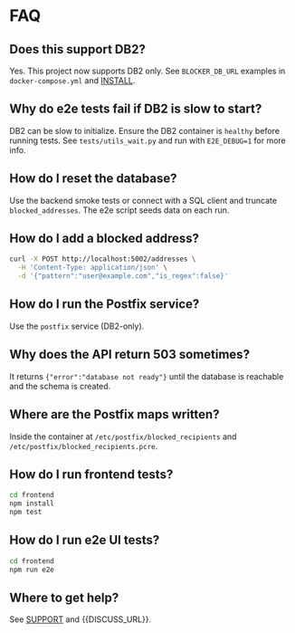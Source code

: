 <!-- Updated to best practices on 2025-09-14. -->
# FAQ

<!-- BEGIN GENERATED: FAQ:MAIN -->

## Does this support DB2?
Yes. This project now supports DB2 only. See `BLOCKER_DB_URL` examples in
`docker-compose.yml` and [INSTALL](INSTALL.md).

## Why do e2e tests fail if DB2 is slow to start?
DB2 can be slow to initialize. Ensure the DB2 container is `healthy` before running tests.
See `tests/utils_wait.py` and run with `E2E_DEBUG=1` for more info.

## How do I reset the database?
Use the backend smoke tests or connect with a SQL client and truncate
`blocked_addresses`. The e2e script seeds data on each run.

## How do I add a blocked address?

```bash
curl -X POST http://localhost:5002/addresses \
  -H 'Content-Type: application/json' \
  -d '{"pattern":"user@example.com","is_regex":false}'
```

## How do I run the Postfix service?
Use the `postfix` service (DB2-only).

## Why does the API return 503 sometimes?
It returns `{"error":"database not ready"}` until the database is reachable
and the schema is created.

## Where are the Postfix maps written?
Inside the container at `/etc/postfix/blocked_recipients` and
`/etc/postfix/blocked_recipients.pcre`.

## How do I run frontend tests?

```bash
cd frontend
npm install
npm test
```

## How do I run e2e UI tests?

```bash
cd frontend
npm run e2e
```

## Where to get help?
See [SUPPORT](SUPPORT.md) and {{DISCUSS_URL}}.

<!-- END GENERATED: FAQ:MAIN -->
